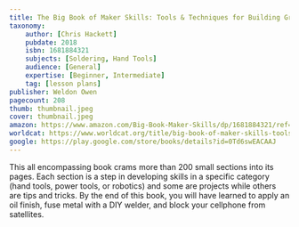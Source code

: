 ```yaml
---
title: The Big Book of Maker Skills: Tools & Techniques for Building Great Tech Projects
taxonomy:
	author: [Chris Hackett]
	pubdate: 2018
	isbn: 1681884321
	subjects: [Soldering, Hand Tools]
	audience: [General]
	expertise: [Beginner, Intermediate]
	tag: [lesson plans]
publisher: Weldon Owen
pagecount: 208
thumb: thumbnail.jpeg
cover: thumbnail.jpeg
amazon: https://www.amazon.com/Big-Book-Maker-Skills/dp/1681884321/ref=sr_1_1?keywords=The+big+book+of+maker+skills+%3A+tools+%26+techniques+for+building+great+tech+projects&qid=1572464215&sr=8-1
worldcat: https://www.worldcat.org/title/big-book-of-maker-skills-tools-techniques-for-building-great-tech-projects/oclc/1026693218&referer=brief_results
google: https://play.google.com/store/books/details?id=0Td6swEACAAJ
---
```

This all encompassing book crams more than 200 small sections into its pages. Each section is a step in developing skills in a specific category (hand tools, power tools, or robotics) and some are projects while others are tips and tricks. By the end of this book, you will have learned to apply an oil finish, fuse metal with a DIY welder, and block your cellphone from satellites.